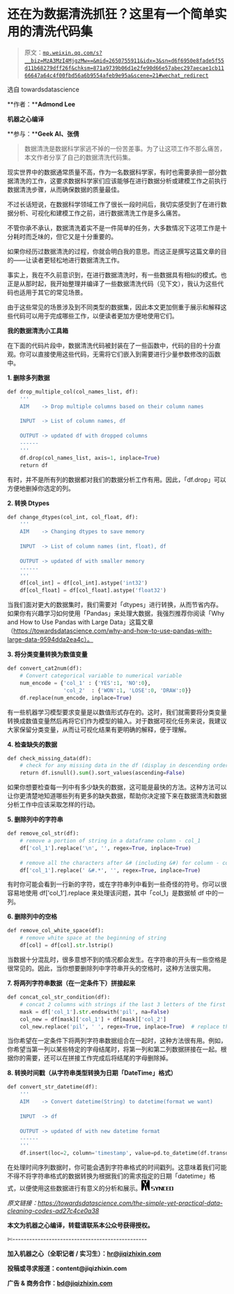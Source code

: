 # 还在为数据清洗抓狂？这里有一个简单实用的清洗代码集

> 原文：[`mp.weixin.qq.com/s?__biz=MzA3MzI4MjgzMw==&mid=2650755911&idx=3&sn=d6f6950e8fade5f55d11b68279dff26f&chksm=871a9739b06d1e2fe90d66e57abec297aecae1cb1166647a64c4f00fbd56a6b9554afeb9e95a&scene=21#wechat_redirect`](http://mp.weixin.qq.com/s?__biz=MzA3MzI4MjgzMw==&mid=2650755911&idx=3&sn=d6f6950e8fade5f55d11b68279dff26f&chksm=871a9739b06d1e2fe90d66e57abec297aecae1cb1166647a64c4f00fbd56a6b9554afeb9e95a&scene=21#wechat_redirect)

选自 towardsdatascience

**作者：****Admond Lee**

**机器之心编译**

**参与：****Geek AI、张倩**

> 数据清洗是数据科学家逃不掉的一份苦差事。为了让这项工作不那么痛苦，本文作者分享了自己的数据清洗代码集。

现实世界中的数据通常质量不高，作为一名数据科学家，有时也需要承担一部分数据清洗的工作，这要求数据科学家们应该能够在进行数据分析或建模工作之前执行数据清洗步骤，从而确保数据的质量最佳。

不过长话短说，在数据科学领域工作了很长一段时间后，我切实感受到了在进行数据分析、可视化和建模工作之前，进行数据清洗工作是多么痛苦。

不管你承不承认，数据清洗着实不是一件简单的任务，大多数情况下这项工作是十分耗时而乏味的，但它又是十分重要的。

如果你经历过数据清洗的过程，你就会明白我的意思。而这正是撰写这篇文章的目的——让读者更轻松地进行数据清洗工作。

事实上，我在不久前意识到，在进行数据清洗时，有一些数据具有相似的模式。也正是从那时起，我开始整理并编译了一些数据清洗代码（见下文），我认为这些代码也适用于其它的常见场景。

由于这些常见的场景涉及到不同类型的数据集，因此本文更加侧重于展示和解释这些代码可以用于完成哪些工作，以便读者更加方便地使用它们。

**我的数据清洗小工具箱**

在下面的代码片段中，数据清洗代码被封装在了一些函数中，代码的目的十分直观。你可以直接使用这些代码，无需将它们嵌入到需要进行少量参数修改的函数中。

**1\. 删除多列数据**

```py
def drop_multiple_col(col_names_list, df): 
    '''
    AIM    -> Drop multiple columns based on their column names 

    INPUT  -> List of column names, df

    OUTPUT -> updated df with dropped columns 
    ------
    '''
    df.drop(col_names_list, axis=1, inplace=True)
    return df
```

有时，并不是所有列的数据都对我们的数据分析工作有用。因此，「df.drop」可以方便地删掉你选定的列。

**2\. 转换 Dtypes**

```py
def change_dtypes(col_int, col_float, df): 
    '''
    AIM    -> Changing dtypes to save memory

    INPUT  -> List of column names (int, float), df

    OUTPUT -> updated df with smaller memory  
    ------
    '''
    df[col_int] = df[col_int].astype('int32')
    df[col_float] = df[col_float].astype('float32')
```

当我们面对更大的数据集时，我们需要对「dtypes」进行转换，从而节省内存。如果你有兴趣学习如何使用「Pandas」来处理大数据，我强烈推荐你阅读「Why and How to Use Pandas with Large Data」这篇文章（https://towardsdatascience.com/why-and-how-to-use-pandas-with-large-data-9594dda2ea4c）。

**3\. 将分类变量转换为数值变量**

```py
def convert_cat2num(df):
    # Convert categorical variable to numerical variable
    num_encode = {'col_1' : {'YES':1, 'NO':0},
                  'col_2'  : {'WON':1, 'LOSE':0, 'DRAW':0}}  
    df.replace(num_encode, inplace=True)  
```

有一些机器学习模型要求变量是以数值形式存在的。这时，我们就需要将分类变量转换成数值变量然后再将它们作为模型的输入。对于数据可视化任务来说，我建议大家保留分类变量，从而让可视化结果有更明确的解释，便于理解。

**4\. 检查缺失的数据**

```py
def check_missing_data(df):
    # check for any missing data in the df (display in descending order)
    return df.isnull().sum().sort_values(ascending=False)
```

如果你想要检查每一列中有多少缺失的数据，这可能是最快的方法。这种方法可以让你更清楚地知道哪些列有更多的缺失数据，帮助你决定接下来在数据清洗和数据分析工作中应该采取怎样的行动。

**5\. 删除列中的字符串**

```py
def remove_col_str(df):
    # remove a portion of string in a dataframe column - col_1
    df['col_1'].replace('\n', '', regex=True, inplace=True)

    # remove all the characters after &# (including &#) for column - col_1
    df['col_1'].replace(' &#.*', '', regex=True, inplace=True)
```

有时你可能会看到一行新的字符，或在字符串列中看到一些奇怪的符号。你可以很容易地使用 df['col_1'].replace 来处理该问题，其中「col_1」是数据帧 df 中的一列。

**6\. 删除列中的空格**

```py
def remove_col_white_space(df):
    # remove white space at the beginning of string 
    df[col] = df[col].str.lstrip()
```

当数据十分混乱时，很多意想不到的情况都会发生。在字符串的开头有一些空格是很常见的。因此，当你想要删除列中字符串开头的空格时，这种方法很实用。

**7\. 将两列字符串数据（在一定条件下）拼接起来**

```py
def concat_col_str_condition(df):
    # concat 2 columns with strings if the last 3 letters of the first column are 'pil'
    mask = df['col_1'].str.endswith('pil', na=False)
    col_new = df[mask]['col_1'] + df[mask]['col_2']
    col_new.replace('pil', ' ', regex=True, inplace=True)  # replace the 'pil' with emtpy space
```

当你希望在一定条件下将两列字符串数据组合在一起时，这种方法很有用。例如，你希望当第一列以某些特定的字母结尾时，将第一列和第二列数据拼接在一起。根据你的需要，还可以在拼接工作完成后将结尾的字母删除掉。

**8\. 转换时间戳（从字符串类型转换为日期「DateTime」格式）**

```py
def convert_str_datetime(df): 
    '''
    AIM    -> Convert datetime(String) to datetime(format we want)

    INPUT  -> df

    OUTPUT -> updated df with new datetime format 
    ------
    '''
    df.insert(loc=2, column='timestamp', value=pd.to_datetime(df.transdate, format='%Y-%m-%d %H:%M:%S.%f'))
```

在处理时间序列数据时，你可能会遇到字符串格式的时间戳列。这意味着我们可能不得不将字符串格式的数据转换为根据我们的需求指定的日期「datetime」格式，以便使用这些数据进行有意义的分析和展示。****![](img/98db554c57db91144fde9866558fb8c3.jpg)****

*原文链接：https://towardsdatascience.com/the-simple-yet-practical-data-cleaning-codes-ad27c4ce0a38*

****本文为机器之心编译，**转载请联系本公众号获得授权****。**

✄------------------------------------------------

**加入机器之心（全职记者 / 实习生）：hr@jiqizhixin.com**

**投稿或寻求报道：**content**@jiqizhixin.com**

**广告 & 商务合作：bd@jiqizhixin.com**